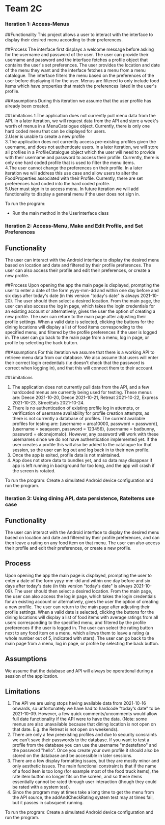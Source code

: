 # Team 2C

### Iteration 1: Access-Menus 

##Functionality
This project allows a user to interact with the interface to display
their desired menu according to their preferences.

##Process
The interface first displays a welcome message before asking
for the username and password of the user. The user can
provide their username and password and the interface fetches a
profile object that contains the user's set preferences.
The user provides the location and date of the menu they want
and the interface fetches a menu from a menu catalogue.
The interface filters the menu based on the preferences of the user
before displaying it for the user. Menus are filtered to only include
food items which have properties that match the preferences listed
in the user's profile.

##Assumptions
During this iteration we assume that the user profile has already been
created. 

##Limitations
1.The application does not currently pull menu data from the API.
In a later iteration, we will request data from the API and store a week's worth
of menus in a MenuCatalogue object. Currently, there is only one hard coded
menu that can be displayed for users.\
2.User is unable to create a new profile\
3.The application does not currently access pre-existing profiles given the username, and does not authenticate users. In a later iteration, we will store all profiles in a ProfileCatalogue object which the user will need to provide with their username and password to access their profile. Currently, there is only one hard coded profile that is used to filter the menu items.\
4.The user cannot change the preferences on their profile. In a later iteration we will address this use case and allow users to alter the FoodProperties associated with their Profile. Currently, there are set preferences hard coded into the hard coded profile.\
5.User must sign in to access menu. In future iteration we will add functionality to display a general menu if the user does not sign in.

To run the program:
- Run the main method in the UserInterface class


### Iteration 2: Access-Menu, Make and Edit Profile, and Set Preferences

## Functionality
The user can interact with the Android interface to display the desired
menu based on location and date and filtered by their profile preferences.
The user can also access their profile and edit their preferences, or create a new profile.

##Process
Upon opening the app the main page is displayed, prompting the user
to enter a date of the form yyyy-mm-dd and within one day before and six days after today's date (in this version "today's date" is always 2021-10-20).
The user should then select a desired location. From the main page, the user can also access the log in page, which
takes the login credentials for an existing account or alternatively,
gives the user the option of creating a new profile. The user can return to the main page after adjusting their
profile settings.
When a valid date is selected, clicking the buttons for the dining locations
will display a list of food items corresponding to the specified menu, and filtered by the profile preferences if the user is logged in.
The user can go back to the main page from a menu, log in page, or profile by selecting the back button.

##Assumptions
For this iteration we assume that there is a working API to retrieve menu data from our
database. We also assume that users will enter their correct login credentials (i.e doesn't check that the password is correct when logging in), and that
this will connect them to their account.

##Limitations
1. The application does not currently pull data from the API, and a few hardcoded menus are currently
being used for testing. 
   These menus are: Deece 2021-10-20, Deece 2021-10-21, Retreat 2021-10-22, Express 2021-10-23, StreetEats 2021-10-24.
2. There is no authentication of existing profile log in attempts, or verification of username availability for profile creation attempts, as there is not currently a database of profiles.
   The current available profiles for testing are: 
   {username = arca10000, password = password}, {username = seaqueen, password = 123456}, 
   {username = badbunny, password = elconejomalo}. However, any password will work with these usernames since we do not have authentication implemented yet.
   If the user creates a profile this will also be added to the catalogue for that session, so the user can log out and log back in to their new profile.
3. Once the app is exited, profile data is not maintained.
4. App does not store data to bundles yet, and so data may disappear if app is left running in background for too long, and the app will crash if the screen is rotated.

To run the program:
Create a simulated Android device configuration and run the program.

### Iteration 3: Using dining API, data persistence, RateItems use case

## Functionality
The user can interact with the Android interface to display the desired
menu based on location and date and filtered by their profile preferences,
and can then leave a rating on any food item on that menu. 
The user can also access their profile and edit their preferences,
or create a new profile.

## Process
Upon opening the app the main page is displayed, prompting the user
to enter a date of the form yyyy-mm-dd and within one day before and six days after today's date
(in this version "today's date" is always 2021-10-09).
The user should then select a desired location. From the main page, the user can also access the log in page, which
takes the login credentials for an existing account or alternatively,
gives the user the option of creating a new profile. The user can return to the main page after adjusting their
profile settings.
When a valid date is selected, clicking the buttons for the dining locations
will display a list of food items with average ratings from all users corresponding to the specified menu,
and filtered by the profile preferences if the user is logged in.
The user can select the rating button next to any food item on a menu, which allows them to leave a rating
(a whole number out of 5, indicated with stars).
The user can go back to the main page from a menu, log in page, or profile by selecting the back button.

## Assumptions
We assume that the database and API will always be operational during a session of the application.

## Limitations
1. The API we are using stops having available data from 2021-10-16 onwards, 
   so unfortunately we have had to hardcode "today's date" to be 2021-10-09. However,
   a few quick comments/uncomments would allow full date functionality if the API were to
   have the data. (Note: some menus are also unavailable because that dining
   location is not open on that date. E.g. the Retreat is not open on weekends).
2. There are only a few preexisting profiles and due to security consraints
   we can't save their passwords to the database. If you want to test a profile
   from the database you can use the username "mdestefano" and the password "hello".
   Once you create your own profile it should also be stored on the database and be
   accessible in later sessions.
3. There are a few display formatting issues, but they are mostly minor and only aesthetic issues.
   The main functional constraint is that if the name of a food item is too long
   (for example most of the food truck items), the rate item button no longer fits on the screen,
   and so these items essentially cannot be rated through user interaction (though they could
   be rated with a system test).
4. Since the program may at times take a long time to get the menu from the API source, the 
   addAndCheckRating system test may at times fail, but it passes in subsquent running.

To run the program:
Create a simulated Android device configuration and run the program.